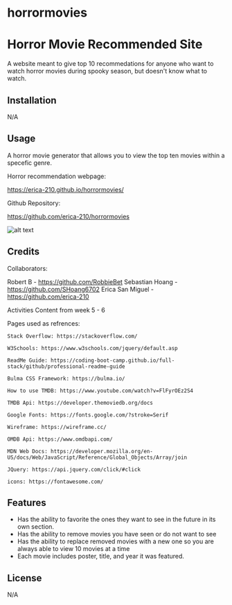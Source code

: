 # horrormovies
# Horror Movie Recommended Site

A website meant to give top 10 recommedations for anyone who want to watch horror movies during spooky season, but doesn't know what to watch.
 
## Installation

N/A

## Usage

A horror movie generator that allows you to view the top ten movies within a specefic genre.

Horror recommendation webpage:

https://erica-210.github.io/horrormovies/

Github Repository: 

https://github.com/erica-210/horrormovies


![alt text]()

## Credits

Collaborators:

Robert B - https://github.com/RobbieBet
Sebastian Hoang - https://github.com/SHoang6702
Erica San Miguel - https://github.com/erica-210

Activities Content from week 5 - 6 

Pages used as refrences:

    Stack Overflow: https://stackoverflow.com/

    W3Schools: https://www.w3schools.com/jquery/default.asp

    ReadMe Guide: https://coding-boot-camp.github.io/full-stack/github/professional-readme-guide

    Bulma CSS Framework: https://bulma.io/

    How to use TMDB: https://www.youtube.com/watch?v=FlFyrOEz2S4

    TMDB Api: https://developer.themoviedb.org/docs

    Google Fonts: https://fonts.google.com/?stroke=Serif

    Wireframe: https://wireframe.cc/

    OMDB Api: https://www.omdbapi.com/

    MDN Web Docs: https://developer.mozilla.org/en-US/docs/Web/JavaScript/Reference/Global_Objects/Array/join

    JQuery: https://api.jquery.com/click/#click

    icons: https://fontawesome.com/
    
## Features

 - Has the ability to favorite the ones they want to see in the future in its own section. 
 - Has the ability to remove movies you have seen or do not want to see
 - Has the ability to replace removed movies with a new one so you are always able to view 10 movies at a time
 - Each movie includes poster, title, and year it was featured. 

## License

N/A

